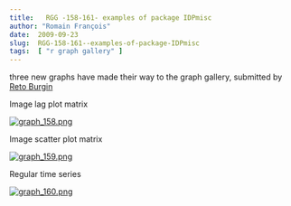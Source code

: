 ```yaml
---
title:   RGG -158-161- examples of package IDPmisc
author: "Romain François"
date:  2009-09-23
slug:  RGG-158-161--examples-of-package-IDPmisc
tags:  [ "r graph gallery" ]
---
```

<div class="post-content">
<p>three new graphs have made their way to the graph gallery, submitted by <a href="http://www.zhaw.ch/~bure">Reto Burgin</a></p>

<p>Image lag plot matrix</p>

<a href="http://addictedtor.free.fr/graphiques/RGraphGallery.php?graph=158">
<img src="/public/posts/graphgallery/graph_158_m.jpg" alt="graph_158.png" style="margin: 0 auto; display: block;" title="graph_158.png, sept. 2009"></a>

<p>Image scatter plot matrix</p>

<a href="http://addictedtor.free.fr/graphiques/RGraphGallery.php?graph=159">
<img src="/public/posts/graphgallery/graph_159_m.jpg" alt="graph_159.png" style="margin: 0 auto; display: block;" title="graph_159.png, sept. 2009"></a>

<p>Regular time series</p>

<a href="http://addictedtor.free.fr/graphiques/RGraphGallery.php?graph=160">
<img src="/public/posts/graphgallery/graph_160_m.jpg" alt="graph_160.png" style="margin: 0 auto; display: block;" title="graph_160.png, sept. 2009"></a>
</div>
